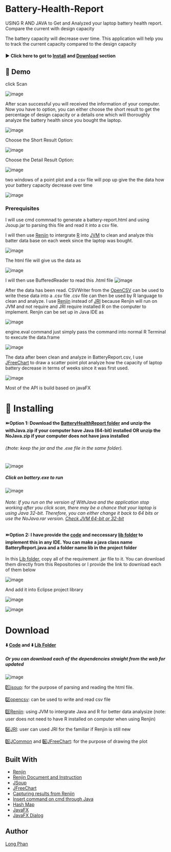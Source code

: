 # Battery-Health-Report
USING R AND JAVA to Get and Analyzed your laptop battery health report. Compare the current with design capacity

The battery capacity will decrease over time. This application will help you to track the current capacity compared to the design capacity

#### :arrow_forward: Click here to got to [Install](#:file_folder:Installing) and [Download](#Download) section

## :notebook: Demo

click Scan


![image](https://user-images.githubusercontent.com/44376091/52910196-02670300-3262-11e9-9962-af9cd8866360.png)


After scan successful you will received the information of your computer. Now you have to option, you can either choose the short result
to get the percentage of design capacity or a details one which will thoroughly analyze the battery health since you bought the laptop.

![image](https://user-images.githubusercontent.com/44376091/52910175-a13f2f80-3261-11e9-87dd-3ef2793c76ea.png)

Choose the Short Result Option:

![image](https://user-images.githubusercontent.com/44376091/52910200-14e13c80-3262-11e9-94e2-2d0d4085091f.png)

Choose the Detail Result Option:

![image](https://user-images.githubusercontent.com/44376091/52910204-2b879380-3262-11e9-8910-1bd53d615fdb.png)

two windows of a point plot and a csv file will pop up give the the data how your battery capacity decrease over time

![image](https://user-images.githubusercontent.com/44376091/52910219-5376f700-3262-11e9-82e5-3b55b2792802.png)



### Prerequisites

I will use cmd commnad to generate a battery-report.html and using Jsoup.jar to parsing this file and read it into a csv file. 

I will then use [Renjin](http://www.renjin.org/about.html) to intergrate [R](https://www.r-project.org/about.html) into [JVM](https://www.geeksforgeeks.org/jvm-works-jvm-architecture/) to clean and analyze this batter data base on each week since the laptop was bought.

![image](https://user-images.githubusercontent.com/44376091/52910233-a05acd80-3262-11e9-930b-1cc06f7f80ea.png)

The html file will give us the data as 

![image](https://user-images.githubusercontent.com/44376091/52910264-16f7cb00-3263-11e9-9dbd-827f9ea8183a.png)

I will then use BufferedReader to read this .html file 
![image](https://user-images.githubusercontent.com/44376091/52910284-4d354a80-3263-11e9-994f-40727c66c95d.png)

After the data has been read. CSVWriter from the [OpenCSV](https://sourceforge.net/projects/opencsv/) can be used to write these data into a .csv file
.csv file can then be used by R language to clean and analyze. 
I use [Renjin](http://www.renjin.org/about.html) instead of [JRI](https://www.rforge.net/JRI/index.html) because Renjin will run on JVM and not require and JRI 
require installed R on the computer to implement. Renjin can be set up in Java IDE as


![image](https://user-images.githubusercontent.com/44376091/52910328-0ac03d80-3264-11e9-8556-9a9399c5e134.png)

engine.eval command just simply pass the command into normal R Terminal to execute the data.frame


![image](https://user-images.githubusercontent.com/44376091/52910353-5a066e00-3264-11e9-82b7-774fd9ce1737.png)

The data after been clean and analyze in BatteryReport.csv, I use [JFreeChart](http://www.jfree.org/jfreechart/) to draw a scatter point plot analyze how the capacity of laptop
battery decrease in terms of weeks since it was first used. 


![image](https://user-images.githubusercontent.com/44376091/52910378-a782db00-3264-11e9-9952-7eac7e00a8b8.png)

Most of the API is build based on javaFX





# :file_folder: Installing
#### :fast_forward:Option 1: Download the [BatteryHealthReport folder](https://github.com/justinphan3110/Battery-Health-Report/tree/master/BatteryHealthReport) and unzip the withJava.zip if your computer have Java (64-bit) installed OR unzip the NoJava.zip if your computer does not have java installed 
###### (:heavy_exclamation_mark:note: keep the jar and the .exe file in the same folder).

![image](https://user-images.githubusercontent.com/44376091/53507163-5a351380-3a85-11e9-8fc9-1ac4db75581e.png)


##### Click on battery.exe to run

![image](https://user-images.githubusercontent.com/44376091/53507369-bf890480-3a85-11e9-8933-4923b5a21d29.png)

###### Note: If you run on the version of WithJava and the application stop working after you click scan, there may be a chance that your laptop is using Java 32-bit. Therefore, you can either change it back to 64 bits or use the NoJava.rar version. [Check JVM 64-bit or 32-bit](https://stackoverflow.com/questions/2062020/how-can-i-tell-if-im-running-in-64-bit-jvm-or-32-bit-jvm-from-within-a-program)



#### :fast_forward:Option 2: I have provide the [code](https://github.com/justinphan3110/Battery-Health-Report/blob/master/BatteryReport.java) and neccessary [lib folder](https://github.com/justinphan3110/Battery-Health-Report/tree/master/lib) to implement this in any IDE. You can make a java class name BatteryReport.java and a folder name lib in the project folder

In this [Lib folder](https://github.com/justinphan3110/Battery-Health-Report/tree/master/lib), copy all of the requirement .jar file to it. You can download them directly from this Repositories or I provide the link to download each of them below

![image](https://user-images.githubusercontent.com/44376091/52917775-5a7f2300-32bd-11e9-8e0c-09a1ebe35275.png)

And add it into Eclipse project library

![image](https://user-images.githubusercontent.com/44376091/52918141-d3807980-32c1-11e9-850f-3a22c52be257.png)

![image](https://user-images.githubusercontent.com/44376091/52918146-ee52ee00-32c1-11e9-9e61-456b435f805a.png)

# Download


#### :arrow_down: [Code](https://github.com/justinphan3110/Battery-Health-Report/blob/master/BatteryReport.java) and :arrow_down: [Lib Folder](https://github.com/justinphan3110/Battery-Health-Report/tree/master/lib)

##### Or you can download each of the dependencies straight from the web for updated

![image](https://user-images.githubusercontent.com/44376091/52910412-0f392600-3265-11e9-8e7b-a26dc0184ba1.png)

:one:[jsoup](https://jsoup.org/download): for the purpose of parsing and reading the html file.

:two:[opencsv](https://sourceforge.net/projects/opencsv/): can be used to write and read csv file 

:three:[Renjin](http://www.renjin.org/downloads.html): using JVM to intergrate Java and R for better data analysize (note: user does not need to have R installed on computer when using Renjin)

:four:[JRI](https://www.rforge.net/JRI/files/): user can used JRI for the familiar if Renjin is still new

:five:[JCommon](https://jar-download.com/artifacts/org.jfree/jcommon) and :six:[JFreeChart](http://www.jfree.org/jfreechart/download.html):  for the purpose of drawing the plot




 
## Built With
* [Renjin](http://www.renjin.org/)
* [Renjin Document and Instruction](http://docs.renjin.org/en/latest/)
* [JSoup](https://jsoup.org/)
* [JFreeChart](http://www.jfree.org/jfreechart/)
* [Capturing results from Renjin](http://docs.renjin.org/en/latest/library/capture.html)
* [Insert command on cmd through Java](https://www.geeksforgeeks.org/java-program-open-command-prompt-insert-commands/)
* [Hash Map](https://docs.oracle.com/javase/8/docs/api/java/util/HashMap.html)
* [JavaFX](https://docs.oracle.com/javase/8/javafx/get-started-tutorial/jfx-overview.htm)
* [JavaFX Dialog](https://docs.oracle.com/javase/8/javafx/api/javafx/scene/control/Dialog.html)

## Author
  [Long Phan](https://github.com/justinphan3110)


